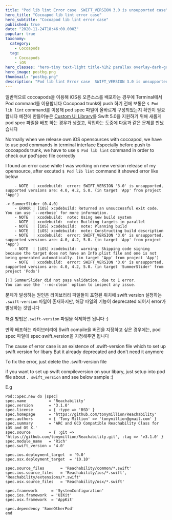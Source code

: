 ```yaml
---
title: "Pod lib lint Error case  SWIFT_VERSION 3.0 is unsupported case"
hero_title: "Cocoapod lib lint error case"
hero_subtitle: "Cocoapod lib lint error case"
published: true
date: "2020-11-24T18:46:00.000Z"
popular: true
taxonomy:
  category:
    - Cocoapods
  tag:
    - Cocoapods
    - iOS
hero_classes: "hero-tiny text-light title-h1h2 parallax overlay-dark-gradient"
hero_image: postbg.png
thumbnail: "postbg.png"
description: "Pod lib lint Error case  SWIFT_VERSION 3.0 is unsupported case"
---
```


일반적으로 cocoapods을 이용해 iOS용 오픈소스를 배포하는 경우에 Terminal에서 Pod command를 이용합니다
Cocopoad trunk에 push 하기 전에 보통은 `$ Pod lib lint` command를 이용해 pod spec 파일이 올바르게 구성되었는지 확인이 필요합니다
예전에 만들어놓은 [Custom UI Library](https://github.com/superbderrick/SummerSlider)를 Swift 5.0을 지원하기 위해 새롭게 pod spec 파일을 배포 하는 경우가 생겼고, 작업하는 도중에 다음과 같은 문제를 만났습니다

Normally when we release own iOS opensources with cocoapod, we have to use pod commands in terminal interface 
Especially before push to cocoapods trunk, we have to use `$ Pod lib lint` command in order to check our pod'spec file correctly

I found an error case while I was working on new version release of my opensource, after excuted `$ Pod lib lint` command it showed error like below 


        - NOTE  | xcodebuild:  error: SWIFT_VERSION '3.0' is unsupported, supported versions are: 4.0, 4.2, 5.0. (in target 'App' from project 'App')

    -> SummerSlider (0.4.0)
        - ERROR | [iOS] xcodebuild: Returned an unsuccessful exit code. You can use `--verbose` for more information.
        - NOTE  | xcodebuild:  note: Using new build system
        - NOTE  | xcodebuild:  note: Building targets in parallel
        - NOTE  | [iOS] xcodebuild:  note: Planning build
        - NOTE  | [iOS] xcodebuild:  note: Constructing build description
        - NOTE  | xcodebuild:  error: SWIFT_VERSION '3.0' is unsupported, supported versions are: 4.0, 4.2, 5.0. (in target 'App' from project 'App')
        - NOTE  | [iOS] xcodebuild:  warning: Skipping code signing because the target does not have an Info.plist file and one is not being generated automatically. (in target 'App' from project 'App')
        - NOTE  | xcodebuild:  error: SWIFT_VERSION '3.0' is unsupported, supported versions are: 4.0, 4.2, 5.0. (in target 'SummerSlider' from project 'Pods')

    [!] SummerSlider did not pass validation, due to 1 error.
    You can use the `--no-clean` option to inspect any issue.


문제가 발생하는 원인은 라이브러리 파일들이 포함된 위치에 swift version 설정하는 `.swift-version` 파일이 존재하지만, 해당 파일의 기능이 deprecated 되어서 error가 발생하는 것입니다

해결 방법은`.swift-version` 파일을 삭제하면 됩니다 :)

만약 배포하는 라이브러리에 Swift compile을 버전을 지정하고 싶은 경우에는, pod spec 파일에  spec·swift_version을 지정해주면 됩니다


The cause of error case is an existence of .swift-version file which to set up swift version for libary
But it already deprecated and don't need it anymore

To fix the error, just delete the .swift-version file

if you want to set up swift compileversion on your libary, just setup into pod file about `. swift_version` and see below sample :)

E.g

    Pod::Spec.new do |spec|
    spec.name          = 'Reachability'
    spec.version       = '3.1.0'
    spec.license       = { :type => 'BSD' }
    spec.homepage      = 'https://github.com/tonymillion/Reachability'
    spec.authors       = { 'Tony Million' => 'tonymillion@gmail.com' }
    spec.summary       = 'ARC and GCD Compatible Reachability Class for iOS and OS X.'
    spec.source        = { :git => 'https://github.com/tonymillion/Reachability.git', :tag => 'v3.1.0' }
    spec.module_name   = 'Rich'
    spec.swift_version = '4.0'

    spec.ios.deployment_target  = '9.0'
    spec.osx.deployment_target  = '10.10'

    spec.source_files       = 'Reachability/common/*.swift'
    spec.ios.source_files   = 'Reachability/ios/*.swift', 'Reachability/extensions/*.swift'
    spec.osx.source_files   = 'Reachability/osx/*.swift'

    spec.framework      = 'SystemConfiguration'
    spec.ios.framework  = 'UIKit'
    spec.osx.framework  = 'AppKit'

    spec.dependency 'SomeOtherPod'
    end



